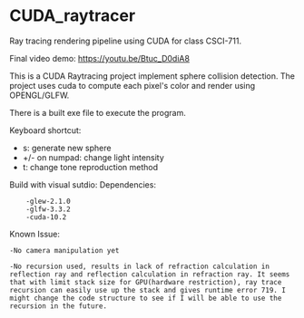 # CUDA_raytracer
Ray tracing rendering pipeline using CUDA for class CSCI-711.

Final video demo: https://youtu.be/Btuc_D0diA8

This is a CUDA Raytracing project implement sphere collision detection. The project uses cuda to compute each pixel's color and render using OPENGL/GLFW. 

There is a built exe file to execute the program.

Keyboard shortcut:

- s:			generate new sphere
- +/- on numpad:	change light intensity
- t:			change tone reproduction method


Build with visual sutdio:
	Dependencies:
	
		-glew-2.1.0
		-glfw-3.3.2
		-cuda-10.2
	

Known Issue: 

    -No camera manipulation yet
	
    -No recursion used, results in lack of refraction calculation in reflection ray and reflection calculation in refraction ray. It seems that with limit stack size for GPU(hardware restriction), ray trace recursion can easily use up the stack and gives runtime error 719. I might change the code structure to see if I will be able to use the recursion in the future. 
